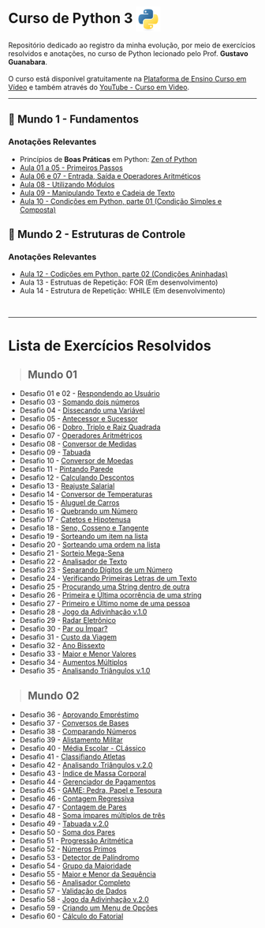 # Curso de Python 3 <img src="https://raw.githubusercontent.com/devicons/devicon/master/icons/python/python-original.svg" alt="python" min-width="50px" max-width="50px" width="50px" align="center">

Repositório dedicado ao registro da minha evolução, por meio de exercícios resolvidos e anotações, no curso de Python lecionado pelo Prof. **Gustavo Guanabara**.<br>  
O curso está disponível gratuitamente na [Plataforma de Ensino Curso em Vídeo](https://www.cursoemvideo.com/cursos/) e também através do [YouTube - Curso em Video](https://www.youtube.com/@CursoemVideo).

---

## 📁 Mundo 1 - Fundamentos

### Anotações Relevantes

* Princípios de **Boas Práticas** em Python: [Zen of Python](Mundo_01/Zen_of_Python.md)
* [Aula 01 a 05 - Primeiros Passos](Mundo_01/Aulas_01_a_05_Primeiros_Passos/Anotações_Aula_01_05.md)
* [Aula 06 e 07 - Entrada, Saída e Operadores Aritméticos](Mundo_01/Aulas_06_e_07_Entrada_Saida_Operadores/Anotações_Aulas_06_07.md)
* [Aula 08 - Utilizando Módulos](Mundo_01/Aula_08_Utilizando_Modulos/Anotacoes_Aula_08.md)
* [Aula 09 - Manipulando Texto e Cadeia de Texto](Mundo_01/Aula_09_Manipulando_Texto/Anotacoes_Aula_09.md) 
* [Aula 10 - Condições em Python, parte 01 (Condição Simples e Composta)](Mundo_01/Aula_10_Condicoes_Parte1/Anotacoes_Aula_10.md)

## 📁 Mundo 2 - Estruturas de Controle

### Anotações Relevantes

* [Aula 12 - Codições em Python, parte 02 (Condições Aninhadas)](Mundo_02/Aula_12_Condicoes_Parte2/Anotacoes_Aula_12.md)
* Aula 13 - Estrutuas de Repetição: FOR (Em desenvolvimento)
* Aula 14 - Estrutura de Repetição: WHILE (Em desenvolvimento)

<br>

---

# Lista de Exercícios Resolvidos

> ## Mundo 01
* Desafio 01 e 02 - [Respondendo ao Usuário](Mundo_01/Aulas_01_a_05_Primeiros_Passos/Desafio_01_02.py)
* Desafio 03 - [Somando dois números](Mundo_01/Aulas_06_e_07_Entrada_Saida_Operadores/Desafio_03.py)
* Desafio 04 - [Dissecando uma Variável](Mundo_01/Aulas_06_e_07_Entrada_Saida_Operadores/Desafio_04.py)
* Desafio 05 - [Antecessor e Sucessor](Mundo_01/Aulas_06_e_07_Entrada_Saida_Operadores/Desafio_05.py)
* Desafio 06 - [Dobro, Triplo e Raiz Quadrada](Mundo_01/Aulas_06_e_07_Entrada_Saida_Operadores/Desafio_06.py)
* Desafio 07 - [Operadores Aritmétricos](Mundo_01/Aulas_06_e_07_Entrada_Saida_Operadores/Desafio_07.py)
* Desafio 08 - [Conversor de Medidas](Mundo_01/Aulas_06_e_07_Entrada_Saida_Operadores/Desafio_08.py)
* Desafio 09 - [Tabuada](Mundo_01/Aulas_06_e_07_Entrada_Saida_Operadores/Desafio_09.py)
* Desafio 10 - [Conversor de Moedas](Mundo_01/Aulas_06_e_07_Entrada_Saida_Operadores/Desafio_10.py)
* Desafio 11 - [Pintando Parede](Mundo_01/Aulas_06_e_07_Entrada_Saida_Operadores/Desafio_11.py)
* Desafio 12 - [Calculando Descontos](Mundo_01/Aulas_06_e_07_Entrada_Saida_Operadores/Desafio_12.py)
* Desafio 13 - [Reajuste Salarial](Mundo_01/Aulas_06_e_07_Entrada_Saida_Operadores/Desafio_13.py)
* Desafio 14 - [Conversor de Temperaturas](Mundo_01/Aulas_06_e_07_Entrada_Saida_Operadores/Desafio_14.py)
* Desafio 15 - [Aluguel de Carros](Mundo_01/Aulas_06_e_07_Entrada_Saida_Operadores/Desafio_15.py)
* Desafio 16 - [Quebrando um Número](Mundo_01/Aula_08_Utilizando_Modulos/Desafio_16.py)
* Desafio 17 - [Catetos e Hipotenusa](Mundo_01/Aula_08_Utilizando_Modulos/Desafio_17.py)
* Desafio 18 - [Seno, Cosseno e Tangente](Mundo_01/Aula_08_Utilizando_Modulos/Desafio_18.py)
* Desafio 19 - [Sorteando um item na lista](Mundo_01/Aula_08_Utilizando_Modulos/Desafio_19.py)
* Desafio 20 - [Sorteando uma ordem na lista](Mundo_01/Aula_08_Utilizando_Modulos/Desafio_20.py)
* Desafio 21 - [Sorteio Mega-Sena](Mundo_01/Aula_08_Utilizando_Modulos/Desafio_21.py)
* Desafio 22 - [Analisador de Texto](Mundo_01/Aula_09_Manipulando_Texto/Desafio_22.py)
* Desafio 23 - [Separando Dígitos de um Número](Mundo_01/Aula_09_Manipulando_Texto/Desafio_23.py)
* Desafio 24 - [Verificando Primeiras Letras de um Texto](Mundo_01/Aula_09_Manipulando_Texto/Desafio_24.py)
* Desafio 25 - [Procurando uma String dentro de outra](Mundo_01/Aula_09_Manipulando_Texto/Desafio_25.py)
* Desafio 26 - [Primeira e Última ocorrência de uma string](Mundo_01/Aula_09_Manipulando_Texto/Desafio_26.py)
* Desafio 27 - [Primeiro e Último nome de uma pessoa](Mundo_01/Aula_09_Manipulando_Texto/Desafio_27.py)
* Desafio 28 - [Jogo da Adivinhação v.1.0](Mundo_01/Aula_10_Condicoes_Parte1/Desafio_28.py)
* Desafio 29 - [Radar Eletrônico](Mundo_01/Aula_10_Condicoes_Parte1/Desafio_29.py)
* Desafio 30 - [Par ou Ímpar?](Mundo_01/Aula_10_Condicoes_Parte1/Desafio_30.py)
* Desafio 31 - [Custo da Viagem](Mundo_01/Aula_10_Condicoes_Parte1/Desafio_31.py)
* Desafio 32 - [Ano Bissexto](Mundo_01/Aula_10_Condicoes_Parte1/Desafio_32.py)
* Desafio 33 - [Maior e Menor Valores](Mundo_01/Aula_10_Condicoes_Parte1/Desafio_33.py)
* Desafio 34 - [Aumentos Múltiplos](Mundo_01/Aula_10_Condicoes_Parte1/Desafio_34.py)
* Desafio 35 - [Analisando Triângulos v.1.0](Mundo_01/Aula_10_Condicoes_Parte1/Desafio_35.py)

> ## Mundo 02
* Desafio 36 - [Aprovando Empréstimo](Mundo_02/Aula_12_Condicoes_Parte2/Desafio_36.py)
* Desafio 37 - [Conversos de Bases](Mundo_02/Aula_12_Condicoes_Parte2/Desafio_37.py)
* Desafio 38 - [Comparando Números](Mundo_02/Aula_12_Condicoes_Parte2/Desafio_38.py)
* Desafio 39 - [Alistamento Militar](Mundo_02/Aula_12_Condicoes_Parte2/Desafio_39.py)
* Desafio 40 - [Média Escolar - CLássico](Mundo_02/Aula_12_Condicoes_Parte2/Desafio_40.py)
* Desafio 41 - [Classifiando Atletas](Mundo_02/Aula_12_Condicoes_Parte2/Desafio_41.py)
* Desafio 42 - [Analisando Triângulos v.2.0](Mundo_02/Aula_12_Condicoes_Parte2/Desafio_42.py)
* Desafio 43 - [Índice de Massa Corporal](Mundo_02/Aula_12_Condicoes_Parte2/Desafio_43.py)
* Desafio 44 - [Gerenciador de Pagamentos](Mundo_02/Aula_12_Condicoes_Parte2/Desafio_44.py)
* Desafio 45 - [GAME: Pedra, Papel e Tesoura](Mundo_02/Aula_12_Condicoes_Parte2/Desafio_45.py)
* Desafio 46 - [Contagem Regressiva](Mundo_02/Aula_13_Estrutura_Repeticao_FOR/Desafio_46.py)
* Desafio 47 - [Contagem de Pares](Mundo_02/Aula_13_Estrutura_Repeticao_FOR/Desafio_47.py)
* Desafio 48 - [Soma ímpares múltiplos de três](Mundo_02/Aula_13_Estrutura_Repeticao_FOR/Desafio_48.py)
* Desafio 49 - [Tabuada v.2.0](Mundo_02/Aula_13_Estrutura_Repeticao_FOR/Desafio_49.py)
* Desafio 50 - [Soma dos Pares](Mundo_02/Aula_13_Estrutura_Repeticao_FOR/Desafio_50.py)
* Desafio 51 - [Progressão Aritmética](Mundo_02/Aula_13_Estrutura_Repeticao_FOR/Desafio_51.py)
* Desafio 52 - [Números Primos](Mundo_02/Aula_13_Estrutura_Repeticao_FOR/Desafio_52.py)
* Desafio 53 - [Detector de Palíndromo](Mundo_02/Aula_13_Estrutura_Repeticao_FOR/Desafio_53.py)
* Desafio 54 - [Grupo da Maioridade](Mundo_02/Aula_13_Estrutura_Repeticao_FOR/Desafio_54.py)
* Desafio 55 - [Maior e Menor da Sequência](Mundo_02/Aula_13_Estrutura_Repeticao_FOR/Desafio_55.py)
* Desafio 56 - [Analisador Completo](Mundo_02/Aula_13_Estrutura_Repeticao_FOR/Desafio_56.py)
* Desafio 57 - [Validação de Dados](Mundo_02/Aula_14_Estrutura_Repeticao_WHILE/Desafio_57.py)
* Desafio 58 - [Jogo da Adivinhação v.2.0](Mundo_02/Aula_14_Estrutura_Repeticao_WHILE/Desafio_58.py)
* Desafio 59 - [Criando um Menu de Opções](Mundo_02/Aula_14_Estrutura_Repeticao_WHILE/Desafio_59.py)
* Desafio 60 - [Cálculo do Fatorial](Mundo_02/Aula_14_Estrutura_Repeticao_WHILE/Desafio_60.py)

